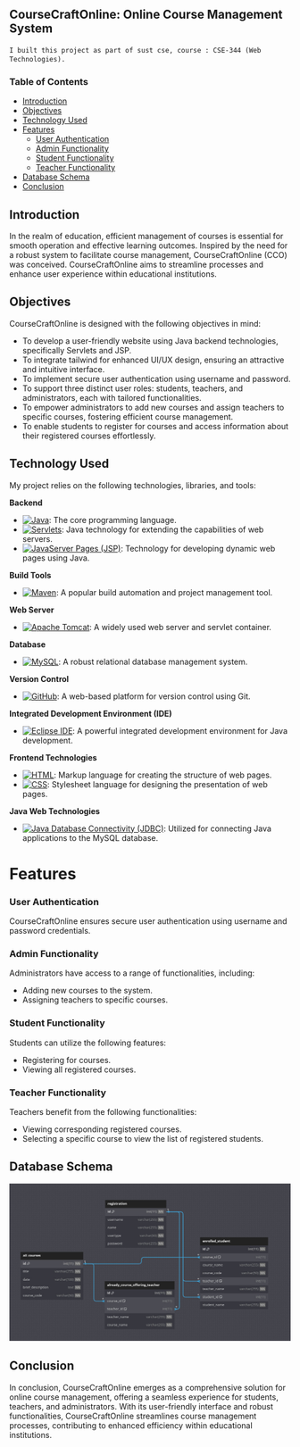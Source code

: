 ## CourseCraftOnline: Online Course Management System
```
I built this project as part of sust cse, course : CSE-344 (Web Technologies).
```
### Table of Contents

- [Introduction](#introduction)
- [Objectives](#objectives)
- [Technology Used](#technology-used)
- [Features](#features)
  - [User Authentication](#user-authentication)
  - [Admin Functionality](#admin-functionality)
  - [Student Functionality](#student-functionality)
  - [Teacher Functionality](#teacher-functionality)
- [Database Schema](#database-schema)
- [Conclusion](#conclusion)

## Introduction

In the realm of education, efficient management of courses is essential for smooth operation and effective learning outcomes. Inspired by the need for a robust system to facilitate course management, CourseCraftOnline (CCO) was conceived. CourseCraftOnline aims to streamline processes and enhance user experience within educational institutions.

## Objectives

CourseCraftOnline is designed with the following objectives in mind:

- To develop a user-friendly website using Java backend technologies, specifically Servlets and JSP.
- To integrate tailwind for enhanced UI/UX design, ensuring an attractive and intuitive interface.
- To implement secure user authentication using username and password.
- To support three distinct user roles: students, teachers, and administrators, each with tailored functionalities.
- To empower administrators to add new courses and assign teachers to specific courses, fostering efficient course management.
- To enable students to register for courses and access information about their registered courses effortlessly.


## Technology Used

My project relies on the following technologies, libraries, and tools:

**Backend**
- [![Java](https://img.shields.io/badge/Java-%23ED8B00.svg?&style=for-the-badge&logo=java&logoColor=white)](https://www.java.com): The core programming language.
- [![Servlets](https://img.shields.io/badge/Servlets-%23D33222.svg?&style=for-the-badge&logo=java&logoColor=white)](https://javaee.github.io/servlet-spec/): Java technology for extending the capabilities of web servers.
- [![JavaServer Pages (JSP)](https://img.shields.io/badge/JSP-%23FFA500.svg?&style=for-the-badge&logo=java&logoColor=white)](https://javaee.github.io/jsp-spec/): Technology for developing dynamic web pages using Java.

**Build Tools**
- [![Maven](https://img.shields.io/badge/Maven-%23C71A36.svg?&style=for-the-badge&logo=apache-maven&logoColor=white)](https://maven.apache.org): A popular build automation and project management tool.

**Web Server**
- [![Apache Tomcat](https://img.shields.io/badge/Apache_Tomcat-%23F8DC75.svg?&style=for-the-badge&logo=apache-tomcat&logoColor=black)](http://tomcat.apache.org): A widely used web server and servlet container.

**Database**
- [![MySQL](https://img.shields.io/badge/MySQL-%234479A1.svg?&style=for-the-badge&logo=mysql&logoColor=white)](https://www.mysql.com): A robust relational database management system.

**Version Control**
- [![GitHub](https://img.shields.io/badge/GitHub-%23121011.svg?&style=for-the-badge&logo=github&logoColor=white)](https://github.com): A web-based platform for version control using Git.

**Integrated Development Environment (IDE)**
- [![Eclipse IDE](https://img.shields.io/badge/Eclipse_IDE-%23000000.svg?&style=for-the-badge&logo=eclipse&logoColor=white)](https://www.eclipse.org/ide/): A powerful integrated development environment for Java development.

**Frontend Technologies**
- [![HTML](https://img.shields.io/badge/HTML-%23E44D26.svg?&style=for-the-badge&logo=html5&logoColor=white)](https://developer.mozilla.org/en-US/docs/Web/HTML): Markup language for creating the structure of web pages.
- [![CSS](https://img.shields.io/badge/CSS-%231572B6.svg?&style=for-the-badge&logo=css3&logoColor=white)](https://developer.mozilla.org/en-US/docs/Web/CSS): Stylesheet language for designing the presentation of web pages.

**Java Web Technologies**
- [![Java Database Connectivity (JDBC)](https://img.shields.io/badge/JDBC-%23EA5E00.svg?&style=for-the-badge&logo=java&logoColor=white)](https://docs.oracle.com/en/java/javase/14/docs/api/java.sql/java/sql/package-summary.html): Utilized for connecting Java applications to the MySQL database.


# Features

### User Authentication

CourseCraftOnline ensures secure user authentication using username and password credentials.

### Admin Functionality

Administrators have access to a range of functionalities, including:

- Adding new courses to the system.
- Assigning teachers to specific courses.

### Student Functionality

Students can utilize the following features:

- Registering for courses.
- Viewing all registered courses.

### Teacher Functionality

Teachers benefit from the following functionalities:

- Viewing corresponding registered courses.
- Selecting a specific course to view the list of registered students.

## Database Schema

<img src = "WhatsApp Image 2024-03-21 at 6.18.05 AM.jpeg">

## Conclusion

In conclusion, CourseCraftOnline emerges as a comprehensive solution for online course management, offering a seamless experience for students, teachers, and administrators. With its user-friendly interface and robust functionalities, CourseCraftOnline streamlines course management processes, contributing to enhanced efficiency within educational institutions.
